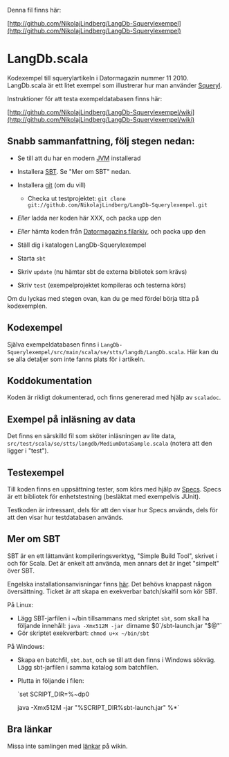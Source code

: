 Denna fil finns här:

[http://github.com/NikolajLindberg/LangDb-Squerylexempel](http://github.com/NikolajLindberg/LangDb-Squerylexempel)

# LangDb.scala 

Kodexempel till squerylartikeln i Datormagazin nummer 11
2010. LangDb.scala är ett litet exempel som illustrerar hur man
använder [Squeryl](http://squeryl.org).

Instruktioner för att testa exempeldatabasen finns här:

[http://github.com/NikolajLindberg/LangDb-Squerylexempel/wiki](http://github.com/NikolajLindberg/LangDb-Squerylexempel/wiki)

## Snabb sammanfattning, följ stegen nedan:


* Se till att du har en modern [JVM](http://java.com) installerad
 
* Installera [SBT](http://code.google.com/p/simple-build-tool/). Se
  "Mer om SBT" nedan.

* Installera [git](http://git-scm.com/) (om du vill)

    * Checka ut testprojektet: `git clone
          git://github.com/NikolajLindberg/LangDb-Squerylexempel.git`

* _Eller_ ladda ner koden här XXX, och packa upp den
 
* _Eller_ hämta koden från [Datormagazins
  filarkiv](http://www.datormagazin.se/filer/), och packa upp den
* Ställ dig i katalogen LangDb-Squerylexempel
* Starta `sbt`
* Skriv `update` (nu hämtar sbt de externa bibliotek som krävs)
* Skriv `test` (exempelprojektet kompileras och testerna körs)

Om du lyckas med stegen ovan, kan du ge med fördel börja titta på
kodexemplen.

## Kodexempel

Själva exempeldatabasen finns i
`LangDb-Squerylexempel/src/main/scala/se/stts/langdb/LangDb.scala`. Här
kan du se alla detaljer som inte fanns plats för i artikeln.

## Koddokumentation 

Koden är rikligt dokumenterad, och finns genererad med hjälp av
`scaladoc`.

## Exempel på inläsning av data

Det finns en särskilld fil som sköter inläsningen av lite data,
`src/test/scala/se/stts/langdb/MediumDataSample.scala` (notera att den
ligger i "test").

## Testexempel

Till koden finns en uppsättning tester, som körs med hjälp av
[Specs](http://code.google.com/p/specs/). Specs är ett bibliotek för
enhetstestning (besläktat med exempelvis JUnit).

Testkoden är intressant, dels för att den visar hur Specs används,
dels för att den visar hur testdatabasen används.


## Mer om SBT

SBT är en ett lättanvänt kompileringsverktyg, "Simple Build Tool",
skrivet i och för Scala. Det är enkelt att använda, men annars det är
inget "simpelt" över SBT.

Engelska installationsanvisningar finns
[här](http://code.google.com/p/simple-build-tool/wiki/Setup). Det
behövs knappast någon översättning. Ticket är att skapa en exekverbar
batch/skalfil som kör SBT.

På Linux: 

* Lägg SBT-jarfilen i ~/bin tillsammans med skriptet `sbt`, som skall
   ha följande innehåll:
  `java -Xmx512M -jar `dirname $0`/sbt-launch.jar "$@"`
* Gör skriptet exekverbart: `chmod u+x ~/bin/sbt`

På Windows:

* Skapa en batchfil, `sbt.bat`, och se till att den finns i Windows
  sökväg. Lägg sbt-jarfilen i samma katalog som batchfilen.
* Plutta in följande i filen:

  `set SCRIPT_DIR=%~dp0

  java -Xmx512M -jar "%SCRIPT_DIR%sbt-launch.jar" %*`


## Bra länkar

Missa inte samlingen med
[länkar](http://github.com/NikolajLindberg/LangDb-Squerylexempel/wiki/L%C3%A4nkar)
på wikin.
